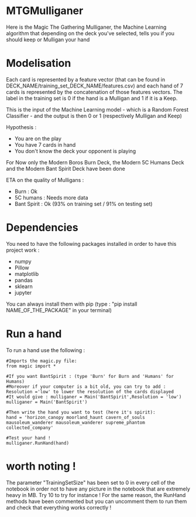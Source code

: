 # MTGMulliganer
Here is the Magic The Gathering Mulliganer, the Machine Learning algorithm that depending on the deck you've selected, tells you if you should keep or Mulligan your hand

# Modelisation 

Each card is represented by a feature vector (that can be found in DECK_NAME/training_set_DECK_NAME/features.csv) and each hand of 7 cards is represented by the concatenation of those features vectors. The label in the training set is 0 if the hand is a Mulligan and 1 if it is a Keep.

This is the input of the Machine Learning model - which is a Random Forest Classifier - and the output is then 0 or 1 (respectively Mulligan and Keep)

Hypothesis : 

 * You are on the play
 * You have 7 cards in hand
 * You don't know the deck your opponent is playing

For Now only the Modern Boros Burn Deck, the Modern 5C Humans Deck and the Modern Bant Spirit Deck have been done

ETA on the quality of Mulligans :

  * Burn : Ok
  * 5C humans : Needs more data
  * Bant Spirit : Ok (93% on training set / 91% on testing set)

# Dependencies

You need to have the following packages installed in order to have this project work :

 * numpy
 * Pillow
 * matplotlib
 * pandas
 * sklearn
 * jupyter
 
You can always install them with pip (type : "pip install NAME_OF_THE_PACKAGE" in your terminal) 

# Run a hand

To run a hand use the following :

```
#Imports the magic.py file:
from magic import *

#If you want BantSpirit : (type 'Burn' for Burn and 'Humans' for Humans)
#Moreover if your computer is a bit old, you can try to add : Resolution ='low' to lower the resolution of the cards displayed
#It would give : mulliganer = Main('BantSpirit',Resolution = 'low')
mulliganer = Main('BantSpirit')

#Then write the hand you want to test (here it's spirit):
hand = 'horizon_canopy moorland_haunt cavern_of_souls  mausoleum_wanderer mausoleum_wanderer supreme_phantom collected_company'

#Test your hand ! 
mulliganer.RunHand(hand)
```

# worth noting ! 

The parameter "TrainingSetSize" has been set to 0 in every cell of the notebook in order not to have any picture in the notebook that are extremely heavy in MB. Try 10 to try for instance !
For the same reason, the RunHand methods have been commented but you can uncomment them to run them and check that everything works correctly !
